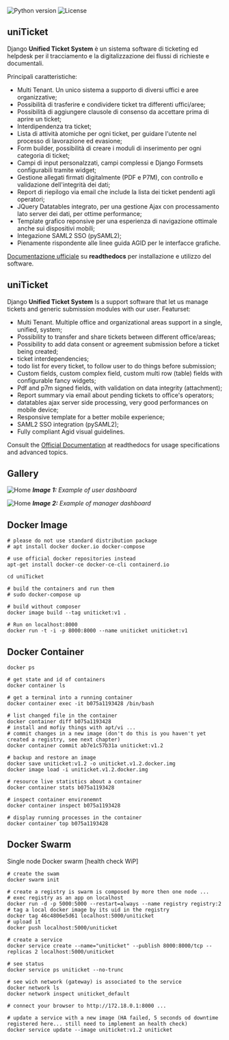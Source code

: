 ![Python version](https://img.shields.io/badge/license-Apache%202-blue.svg)
![License](https://img.shields.io/badge/python-3.5%20%7C%203.6%20%7C%203.7-blue.svg)


uniTicket
---------

Django **Unified Ticket System** è un sistema software di ticketing ed helpdesk per il tracciamento e la digitalizzazione dei flussi di richieste e documentali.

Principali caratteristiche:

- Multi Tenant. Un unico sistema a supporto di diversi uffici e aree organizzative;
- Possibilità di trasferire e condividere ticket tra differenti uffici/aree;
- Possibilità di aggiungere clausole di consenso da accettare prima di aprire un ticket;
- Interdipendenza tra ticket;
- Lista di attività atomiche per ogni ticket, per guidare l'utente nel processo di lavorazione ed evasione;
- Form builder, possibilità di creare i moduli di inserimento per ogni categoria di ticket;
- Campi di input personalzzati, campi complessi e Django Formsets configurabili tramite widget;
- Gestione allegati firmati digitalmente (PDF e P7M), con controllo e validazione dell'integrità dei dati;
- Report di riepilogo via email che include la lista dei ticket pendenti agli operatori;
- JQuery Datatables integrato, per una gestione Ajax con processamento lato server dei dati, per ottime performance;
- Template grafico reponsive per una esperienza di navigazione ottimale anche sui dispositivi mobili;
- Integazione SAML2 SSO (pySAML2);
- Pienamente rispondente alle linee guida AGID per le interfacce grafiche.

[Documentazione ufficiale](https://uniticket.readthedocs.io/it/latest/index.html) su **readthedocs** per installazione e utilizzo del software.


uniTicket
---------

Django **Unified Ticket System** Is a support software that let us manage tickets and generic submission modules with our user.
Featurset:

- Multi Tenant. Multiple office and organizational areas support in a single, unified, system;
- Possibility to transfer and share tickets between different office/areas;
- Possibility to add data consent or agreement submission before a ticket being created;
- ticket interdependencies;
- todo list for every ticket, to follow user to do things before submission;
- Custom fields, custom complex field, custom multi row (table) fields with configurable fancy widgets;
- Pdf and p7m signed fields, with validation on data integrity (attachment);
- Report summary via email about pending tickets to office's operators;
- datatables ajax server side processing, very good performances on mobile device;
- Responsive template for a better mobile experience;
- SAML2 SSO integration (pySAML2);
- Fully compliant Agid visual guidelines.

Consult the [Official Documentation](https://uniticket.readthedocs.io/it/latest/index.html) at readthedocs for usage specifications and advanced topics.

Gallery
-------

![Home](data/gallery/user_dashboard.png)
_**Image 1:** Example of user dashboard_

![Home](data/gallery/manager_dashboard.png)
_**Image 2:** Example of manager dashboard_

Docker Image
------------

````
# please do not use standard distribution package
# apt install docker docker.io docker-compose

# use official docker repositories instead
apt-get install docker-ce docker-ce-cli containerd.io

cd uniTicket

# build the containers and run them
# sudo docker-compose up

# build without composer
docker image build --tag uniticket:v1 .

# Run on localhost:8000
docker run -t -i -p 8000:8000 --name uniticket uniticket:v1
````

Docker Container
----------------

````
docker ps

# get state and id of containers
docker container ls

# get a terminal into a running container
docker container exec -it b075a1193428 /bin/bash

# list changed file in the container
docker container diff b075a1193428
# install and mofiy things with apt/vi ...
# commit changes in a new image (don't do this is you haven't yet created a registry, see next chapter)
docker container commit ab7e1c57b31a uniticket:v1.2

# backup and restore an image
docker save uniticket:v1.2 -o uniticket.v1.2.docker.img
docker image load -i uniticket.v1.2.docker.img

# resource live statistics about a container
docker container stats b075a1193428

# inspect container environemnt
docker container inspect b075a1193428

# display running processes in the container
docker container top b075a1193428
````

Docker Swarm
------------
Single node Docker swarm [health check WiP]

````
# create the swam
docker swarm init

# create a registry is swarm is composed by more then one node ...
# exec registry as an app on localhost
docker run -d -p 5000:5000 --restart=always --name registry registry:2
# tag a local docker image by its uid in the registry
docker tag 46c4806e5d61 localhost:5000/uniticket
# upload it
docker push localhost:5000/uniticket

# create a service
docker service create --name="uniticket" --publish 8000:8000/tcp --replicas 2 localhost:5000/uniticket

# see status
docker service ps uniticket --no-trunc

# see wich network (gateway) is associated to the service
docker network ls
docker network inspect uniticket_default

# connect your browser to http://172.18.0.1:8000 ...

# update a service with a new image (HA failed, 5 seconds od downtime registered here... still need to implement an health check)
docker service update --image uniticket:v1.2 uniticket
````
